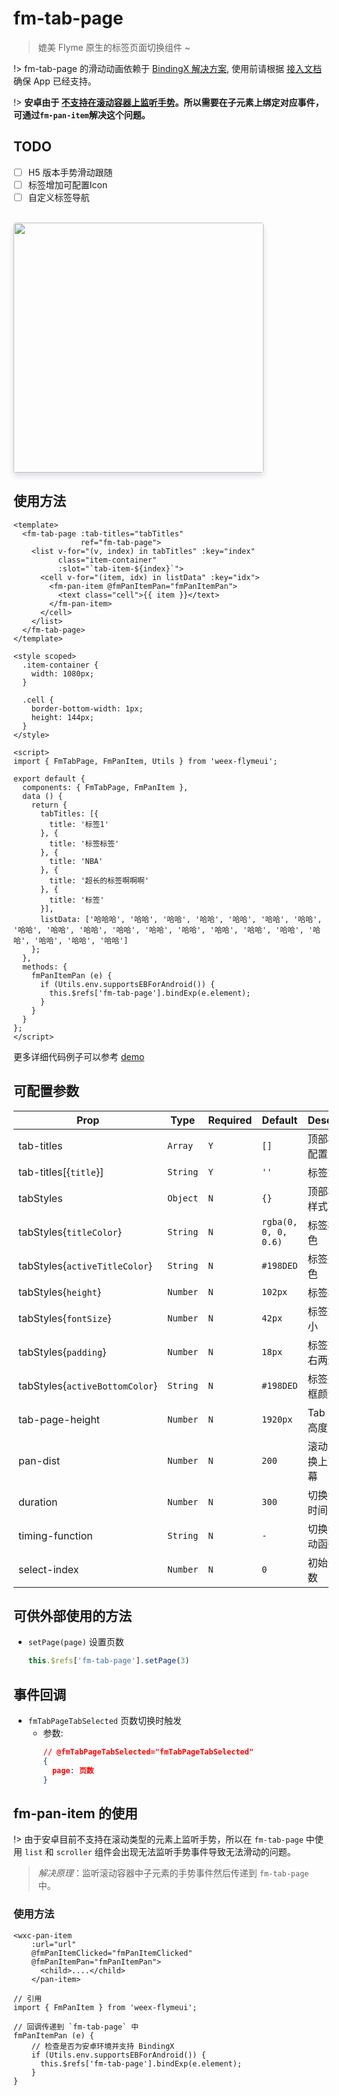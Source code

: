 # fm-tab-page

> 媲美 Flyme 原生的标签页面切换组件 ~

!> fm-tab-page 的滑动动画依赖于 [BindingX 解决方案](https://alibaba.github.io/bindingx/), 使用前请根据 [接入文档](https://github.com/alibaba/bindingx/blob/master/README_cn.md) 确保 App 已经支持。

!> **安卓由于 [不支持在滚动容器上监听手势](https://weex.incubator.apache.org/cn/wiki/gestures.html#yue-shu)。所以需要在子元素上绑定对应事件，可通过`fm-pan-item`解决这个问题。**

## TODO
* [ ] H5 版本手势滑动跟随
* [ ] 标签增加可配置Icon
* [ ] 自定义标签导航

<br/>
<img src="http://image.res.meizu.com/image/flyme-icon/1190194b2ef04456947a21182e99a00az" width=400 style="box-shadow: 0 5px 10px 0 #d9dce3;    border-radius: 4px;" />

## 使用方法

```vue
<template>
  <fm-tab-page :tab-titles="tabTitles"
               ref="fm-tab-page">
    <list v-for="(v, index) in tabTitles" :key="index"
          class="item-container"
          :slot="`tab-item-${index}`">
      <cell v-for="(item, idx) in listData" :key="idx">
        <fm-pan-item @fmPanItemPan="fmPanItemPan">
          <text class="cell">{{ item }}</text>
        </fm-pan-item>
      </cell>
    </list>
  </fm-tab-page>
</template>

<style scoped>
  .item-container {
    width: 1080px;
  }

  .cell {
    border-bottom-width: 1px;
    height: 144px;
  }
</style>

<script>
import { FmTabPage, FmPanItem, Utils } from 'weex-flymeui';

export default {
  components: { FmTabPage, FmPanItem },
  data () {
    return {
      tabTitles: [{
        title: '标签1'
      }, {
        title: '标签标签'
      }, {
        title: 'NBA'
      }, {
        title: '超长的标签啊啊啊'
      }, {
        title: '标签'
      }],
      listData: ['哈哈哈', '哈哈', '哈哈', '哈哈', '哈哈', '哈哈', '哈哈', '哈哈', '哈哈', '哈哈', '哈哈', '哈哈', '哈哈', '哈哈', '哈哈', '哈哈', '哈哈', '哈哈', '哈哈', '哈哈']
    };
  },
  methods: {
    fmPanItemPan (e) {
      if (Utils.env.supportsEBForAndroid()) {
        this.$refs['fm-tab-page'].bindExp(e.element);
      }
    }
  }
};
</script>
```

更多详细代码例子可以参考 [demo](https://github.com/Yanjiie/weex-flymeui/blob/master/example/component/tabPage/index.vue)

## 可配置参数
| Prop | Type | Required | Default | Description |
|-------------|------------|--------|-----|-----|
| tab-titles | `Array` |`Y`| `[]` | 顶部标签的配置 |
| tab-titles[{`title`}] | `String` |`Y`| `''` | 标签文案 |
| tabStyles | `Object` |`N`| `{}` | 顶部标签的样式配置 |
| tabStyles{`titleColor`} | `String` |`N`| `rgba(0, 0, 0, 0.6)` | 标签标题颜色 |
| tabStyles{`activeTitleColor`} | `String` |`N`| `#198DED` | 标签选中颜色 |
| tabStyles{`height`} | `Number` |`N`| `102px` | 标签栏高度 |
| tabStyles{`fontSize`} | `Number` |`N`| `42px` | 标签文字大小 |
| tabStyles{`padding`} | `Number` |`N`| `18px` | 标签文字左右两边距 |
| tabStyles{`activeBottomColor`} | `String` |`N`| `#198DED` | 标签选中边框颜色 |
| tab-page-height | `Number` |`N`| `1920px` | Tab 页面的高度 |
| pan-dist | `Number` |`N`| `200` | 滚动多少切换上下一屏幕 |
| duration | `Number` |`N`| `300` | 切换动画的时间 |
| timing-function | `String` |`N`| `-` | 切换动画缓动函数 |
| select-index | `Number` |`N`| `0` | 初始选中页数|

## 可供外部使用的方法

- `setPage(page)` 设置页数
    ```javascript
    this.$refs['fm-tab-page'].setPage(3)
    ```

## 事件回调
- `fmTabPageTabSelected` 页数切换时触发
    - 参数: 
        ```json
        // @fmTabPageTabSelected="fmTabPageTabSelected"
        {
          page: 页数
        }
        ```

## fm-pan-item 的使用

!> 由于安卓目前不支持在滚动类型的元素上监听手势，所以在 `fm-tab-page` 中使用 `list` 和 `scroller` 组件会出现无法监听手势事件导致无法滑动的问题。

> *解决原理*：监听滚动容器中子元素的手势事件然后传递到 `fm-tab-page` 中。

### 使用方法
```vue
<wxc-pan-item 
    :url="url" 
    @fmPanItemClicked="fmPanItemClicked"
    @fmPanItemPan="fmPanItemPan">
      <child>....</child>
    </pan-item>

// 引用
import { FmPanItem } from 'weex-flymeui';

// 回调传递到 `fm-tab-page` 中
fmPanItemPan (e) {
    // 检查是否为安卓环境并支持 BindingX
    if (Utils.env.supportsEBForAndroid()) {
      this.$refs['fm-tab-page'].bindExp(e.element);
    }
}
```
